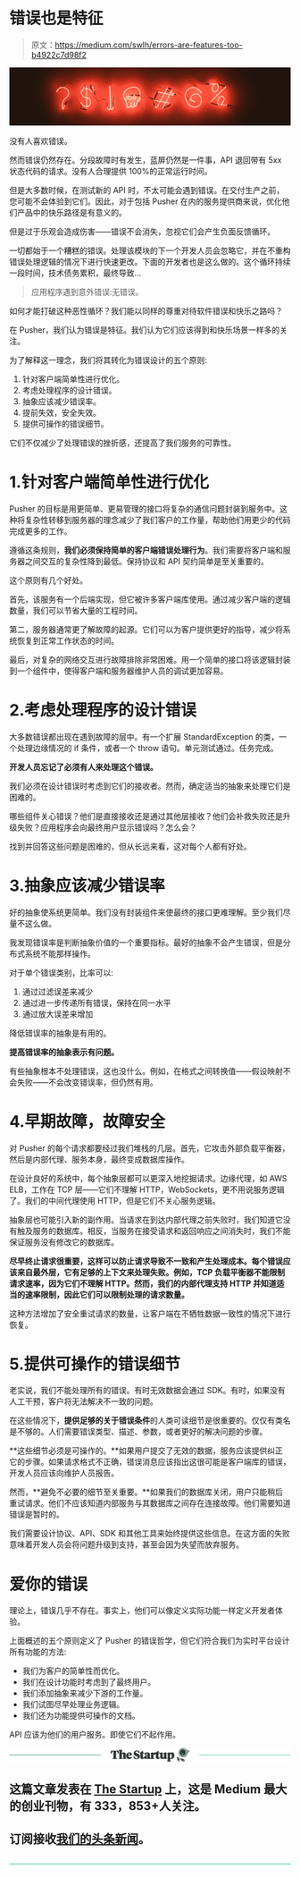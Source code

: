 # 错误也是特征

> 原文：<https://medium.com/swlh/errors-are-features-too-b4922c7d98f2>

![](img/6c81c06ec13fc82c68fc25a873d9a7c5.png)

没有人喜欢错误。

然而错误仍然存在。分段故障时有发生，蓝屏仍然是一件事，API 退回带有 5xx 状态代码的请求。没有人合理提供 100%的正常运行时间。

但是大多数时候，在测试新的 API 时，不太可能会遇到错误。在交付生产之前，您可能不会体验到它们。因此，对于包括 Pusher 在内的服务提供商来说，优化他们产品中的快乐路径是有意义的。

但是过于乐观会造成伤害——错误不会消失，忽视它们会产生负面反馈循环。

一切都始于一个糟糕的错误。处理该模块的下一个开发人员会忽略它，并在不重构错误处理逻辑的情况下进行快速更改。下面的开发者也是这么做的。这个循环持续一段时间，技术债务累积，最终导致…

> 应用程序遇到意外错误:无错误。

如何才能打破这种恶性循环？我们能以同样的尊重对待软件错误和快乐之路吗？

在 Pusher，我们认为错误是特征。我们认为它们应该得到和快乐场景一样多的关注。

为了解释这一理念，我们将其转化为错误设计的五个原则:

1.  针对客户端简单性进行优化。
2.  考虑处理程序的设计错误。
3.  抽象应该减少错误率。
4.  提前失效，安全失效。
5.  提供可操作的错误细节。

它们不仅减少了处理错误的挫折感，还提高了我们服务的可靠性。

# 1.针对客户端简单性进行优化

Pusher 的目标是用更简单、更易管理的接口将复杂的通信问题封装到服务中。这种将复杂性转移到服务器的理念减少了我们客户的工作量，帮助他们用更少的代码完成更多的工作。

遵循这条规则，**我们必须保持简单的客户端错误处理行为**。我们需要将客户端和服务器之间交互的复杂性降到最低。保持协议和 API 契约简单是至关重要的。

这个原则有几个好处。

首先，该服务有一个后端实现，但它被许多客户端库使用。通过减少客户端的逻辑数量，我们可以节省大量的工程时间。

第二，服务器通常更了解故障的起源。它们可以为客户提供更好的指导，减少将系统恢复到正常工作状态的时间。

最后，对复杂的网络交互进行故障排除非常困难。用一个简单的接口将该逻辑封装到一个组件中，使得客户端和服务器维护人员的调试更加容易。

# 2.考虑处理程序的设计错误

大多数错误都出现在遇到故障的层中。有一个扩展 StandardException 的类，一个处理边缘情况的 if 条件，或者一个 throw 语句。单元测试通过。任务完成。

**开发人员忘记了必须有人来处理这个错误。**

我们必须在设计错误时考虑到它们的接收者。然而，确定适当的抽象来处理它们是困难的。

哪些组件关心错误？他们是直接接收还是通过其他层接收？他们会补救失败还是升级失败？应用程序会向最终用户显示错误吗？怎么会？

找到并回答这些问题是困难的，但从长远来看，这对每个人都有好处。

# 3.抽象应该减少错误率

好的抽象使系统更简单。我们没有封装组件来使最终的接口更难理解。至少我们尽量不这么做。

我发现错误率是判断抽象价值的一个重要指标。最好的抽象不会产生错误，但是分布式系统不能那样操作。

对于单个错误类别，比率可以:

1.  通过过滤误差来减少
2.  通过进一步传递所有错误，保持在同一水平
3.  通过放大误差来增加

降低错误率的抽象是有用的。

**提高错误率的抽象表示有问题。**

有些抽象根本不处理错误，这也没什么。例如，在格式之间转换值——假设映射不会失败——不会改变错误率，但仍然有用。

# 4.早期故障，故障安全

对 Pusher 的每个请求都要经过我们堆栈的几层。首先，它攻击外部负载平衡器，然后是内部代理、服务本身，最终变成数据库操作。

在设计良好的系统中，每个抽象层都可以更深入地挖掘请求。边缘代理，如 AWS ELB，工作在 TCP 层——它们不理解 HTTP，WebSockets，更不用说服务逻辑了。我们的中间代理使用 HTTP，但是它们不关心服务逻辑。

抽象层也可能引入新的副作用。当请求在到达内部代理之前失败时，我们知道它没有触及服务的数据库。相反，当服务在接受请求和返回响应之间消失时，我们不能保证服务没有修改它的数据库。

**尽早终止请求很重要，这样可以防止请求导致不一致和产生处理成本。每个错误应该来自最外层，它有足够的上下文来处理失败。例如，TCP 负载平衡器不能限制请求速率，因为它们不理解 HTTP。然而，我们的内部代理支持 HTTP 并知道适当的速率限制，因此它们可以限制处理的请求数量。**

这种方法增加了安全重试请求的数量，让客户端在不牺牲数据一致性的情况下进行恢复。

# 5.提供可操作的错误细节

老实说，我们不能处理所有的错误。有时无效数据会通过 SDK。有时，如果没有人工干预，客户将无法解决不一致的问题。

在这些情况下，**提供足够的关于错误条件**的人类可读细节是很重要的。仅仅有类名是不够的。人们需要错误类型、描述、参数，或者更好的解决问题的步骤。

**这些细节必须是可操作的。**如果用户提交了无效的数据，服务应该提供纠正它的步骤。如果请求格式不正确，错误消息应该指出这很可能是客户端库的错误，开发人员应该向维护人员报告。

然而，**避免不必要的细节至关重要。**如果我们的数据库关闭，用户只能稍后重试请求。他们不应该知道内部服务与其数据库之间存在连接故障。他们需要知道错误是暂时的。

我们需要设计协议、API、SDK 和其他工具来始终提供这些信息。在这方面的失败意味着开发人员会将问题升级到支持，甚至会因为失望而放弃服务。

# 爱你的错误

理论上，错误几乎不存在。事实上，他们可以像定义实际功能一样定义开发者体验。

上面概述的五个原则定义了 Pusher 的错误哲学，但它们符合我们为实时平台设计所有功能的方法:

*   我们为客户的简单性而优化。
*   我们在设计功能时考虑到了最终用户。
*   我们添加抽象来减少下游的工作量。
*   我们试图尽早处理业务逻辑。
*   我们还为功能提供可操作的文档。

API 应该为他们的用户服务。即使它们不起作用。

[![](img/308a8d84fb9b2fab43d66c117fcc4bb4.png)](https://medium.com/swlh)

## 这篇文章发表在 [The Startup](https://medium.com/swlh) 上，这是 Medium 最大的创业刊物，有 333，853+人关注。

## 订阅接收[我们的头条新闻](http://growthsupply.com/the-startup-newsletter/)。

[![](img/b0164736ea17a63403e660de5dedf91a.png)](https://medium.com/swlh)